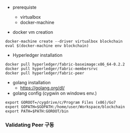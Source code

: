 - prerequiste
  - virtualbox
  - docker-machine

- docker vm creation
```
docker-machine create --driver virtualbox blockchain
eval $(docker-machine env blockchain)
```

- Hyperledger installation
```
docker pull hyperledger/fabric-baseimage:x86_64-0.2.2
docker pull hyperledger/fabric-membersrvc
docker pull hyperledger/fabric-peer
```

- golang installation
  - https://golang.org/dl/
- golang config (cygwin on windows env.)
```
export GOROOT=/cygdrive/c/Program Files (x86)/Go7
expert GOPATH=$GOPATH:/home/user/Workspace/blockchain
export PATH=$PATH:GOROOT/bin
```


### Validating Peer 구동
